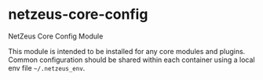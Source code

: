 # netzeus-core-config
NetZeus Core Config Module

This module is intended to be installed for any core modules and plugins. Common configuration should be shared within each container using a local env file `~/.netzeus_env`.